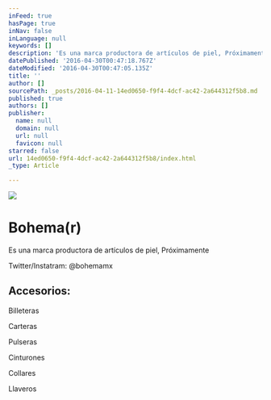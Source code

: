 ```yaml
---
inFeed: true
hasPage: true
inNav: false
inLanguage: null
keywords: []
description: 'Es una marca productora de artículos de piel, Próximamente'
datePublished: '2016-04-30T00:47:18.767Z'
dateModified: '2016-04-30T00:47:05.135Z'
title: ''
author: []
sourcePath: _posts/2016-04-11-14ed0650-f9f4-4dcf-ac42-2a644312f5b8.md
published: true
authors: []
publisher:
  name: null
  domain: null
  url: null
  favicon: null
starred: false
url: 14ed0650-f9f4-4dcf-ac42-2a644312f5b8/index.html
_type: Article

---
```

![](https://the-grid-user-content.s3-us-west-2.amazonaws.com/053b36fa-fc95-4dbc-9523-15c615501628.jpg)

# Bohema(r)

Es una marca productora de artículos de piel, Próximamente

Twitter/Instatram: @bohemamx 

## Accesorios: 

Billeteras

Carteras

Pulseras

Cinturones

Collares

Llaveros